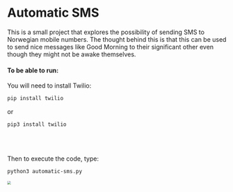 # Automatic SMS
This is a small project that explores the possibility of sending SMS to Norwegian mobile numbers. The thought behind this is that this can be used to send nice messages like Good Morning to their significant other even though they might not be awake themselves. 



#### To be able to run:

You will need to install Twilio: 

```bash
pip install twilio 
```

or

```bash
pip3 install twilio
```

<br><br>

Then to execute the code, type:

```bash
python3 automatic-sms.py
```

<img src="\IMG_0020.PNG" style="zoom:50%;" />